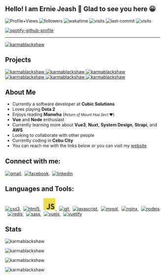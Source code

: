 <h2>Hello! I am Ernie Jeash 👋 Glad to see you here 😀</h2>

<p align="left">
  <img
    src="https://komarev.com/ghpvc/?username=karmablackshaw&label=Profile+Views&color=orange&style=flat"
    alt="Profile+Views"
  />
  <img
    src="https://img.shields.io/github/followers/karmablackshaw?label=Follow"
    alt="followers"
  />
  <img
    src="https://wakatime.com/badge/user/fade7dc5-4fa9-4730-997c-07adf3808d8f.svg?style=flat"
    alt="wakatime"
  />
  <img
    src="https://badges.pufler.dev/repos/karmablackshaw"
    alt="visits"
  />
  <img
    src="https://img.shields.io/github/last-commit/karmablackshaw/KarmaBlackshaw"
    alt="last-commit"
  />
  <img
    src="https://img.shields.io/github/commit-activity/m/karmablackshaw/KarmaBlackshaw?color=yellow&label=Commit%20Activity"
    alt="visits"
  />
</p>



  [![spotify-github-profile](https://spotify-github-profile.vercel.app/api/view?uid=31msfyo3gd5l5nrpjwky7jp7pdg4&cover_image=true&theme=natemoo-re)](https://github.com/kittinan/spotify-github-profile)
  
  ---

<p align="left">
  <a href="https://github.com/ryo-ma/github-profile-trophy">
    <img
      src="https://github-profile-trophy.vercel.app/?username=karmablackshaw&margin-w=5&theme=flat&no-frame=true"
      alt="karmablackshaw"
    />
  </a>
</p>

<p align="left">
  <h2>Projects</h2>

  <a href="https://github.com/karmablackshaw/portfolio">
    <img
      src="https://github-readme-stats.vercel.app/api/pin/?username=karmablackshaw&repo=portfolio&show_owner=true"
      alt="karmablackshaw"
    />
  </a>
  <a href="https://github.com/karmablackshaw/repo=vue-auto-register-base-components">
    <img
      src="https://github-readme-stats.vercel.app/api/pin/?username=karmablackshaw&repo=vue-auto-register-base-components&show_owner=true"
      alt="karmablackshaw"
    />
  </a>
  <a href="https://github.com/karmablackshaw/deped-attendance-generator">
    <img
      src="https://github-readme-stats.vercel.app/api/pin/?username=karmablackshaw&repo=deped-attendance-generator&show_owner=true"
      alt="karmablackshaw"
    />
  </a>
  <a href="https://github.com/karmablackshaw/anade-photography">
    <img
      src="https://github-readme-stats.vercel.app/api/pin/?username=karmablackshaw&repo=anade-photography&show_owner=true"
      alt="karmablackshaw"
    />
  </a>
  <a href="https://github.com/karmablackshaw/2048">
    <img
      src="https://github-readme-stats.vercel.app/api/pin/?username=karmablackshaw&repo=2048&show_owner=true&v=2"
      alt="karmablackshaw"
    />
  </a>
  <a href="https://github.com/karmablackshaw/jeje-generator">
    <img
      src="https://github-readme-stats.vercel.app/api/pin/?username=karmablackshaw&repo=jeje-generator&show_owner=true&v=2"
      alt="karmablackshaw"
    />
  </a>
</p>

<p>
  <h2>About Me</h2>

  - Currently a software developer at **Cubic Solutions**
  - Loves playing **Dota 2**
  - Enjoys reading **Manwha** (<small>_Return of Mount Hua Sect_ ❤</small>)
  - **Vue** and **Node** enthusiast
  - Currently learning more about **Vue3**, **Nuxt**, **System Design**, **Strapi**, and **AWS**
  - Looking to collaborate with other people
  - Currently coding in **Cebu City**
  - You can reach me with the links below or you can visit my <a href="https://jeash.tech" target="_blank">website</a>

</p>



<p>
	<h2 align="left">Connect with me:</h2>
  <a
    href="mailto:irenesejah29@gmail.com"
    target="blank"
  >
    <img
      align="center"
      src="https://cdn.svgporn.com/logos/google-gmail.svg"
      alt="gmail"
      height="40"
      width="40"
    />
  </a>
  &nbsp;
  <a
    href="https://www.facebook.com/KarmaBlackshaw/"
    target="blank"
  >
    <img
      align="center"
      src="https://cdn.svgporn.com/logos/facebook.svg"
      alt="facebook"
      height="40"
      width="40"
    />
  </a>
  &nbsp;
  <a
    href="https://www.linkedin.com/in/ernie-jeash-villahermosa-576187199/"
    target="blank"
  >
    <img
      align="center"
      src="https://cdn.svgporn.com/logos/linkedin-icon.svg"
      alt="linkedin"
      height="40"
      width="40"
    />
  </a>
</p>

<p align="left">
  <h2 align="left">Languages and Tools:</h2>
  
  <a href="https://www.w3schools.com/css/" target="_blank" rel="noreferrer">
    <img
      src="https://cdn.svgporn.com/logos/css-3.svg"
      alt="css3"
      width="40"
      height="40"
    />
  </a>
  &nbsp;
  <a href="https://www.w3.org/html/" target="_blank" rel="noreferrer">
    <img
      src="https://cdn.svgporn.com/logos/html-5.svg"
      alt="html5"
      width="40"
      height="40"
    />
  </a>
  &nbsp;
  <a href="https://developer.mozilla.org/en-US/docs/Web/JavaScript" target="_blank" rel="noreferrer">
    <img
      src="https://raw.githubusercontent.com/devicons/devicon/master/icons/javascript/javascript-original.svg"
      alt="html5"
      width="40"
      height="40"
    />
  </a>
  &nbsp;
  <a href="https://git-scm.com/" target="_blank" rel="noreferrer">
    <img
      src="https://www.vectorlogo.zone/logos/git-scm/git-scm-icon.svg"
      alt="git"
      width="40"
      height="40"
    />
  </a>
  &nbsp;
  <a href="https://www.linux.org/" target="_blank" rel="noreferrer">
    <img
      src="https://cdn.svgporn.com/logos/linux-tux.svg"
      alt="javascript"
      width="40"
      height="40"
    />
  </a>
  &nbsp;
  <a href="https://www.mysql.com/" target="_blank" rel="noreferrer">
    <img
      src="https://cdn.svgporn.com/logos/mysql-icon.svg"
      alt="mysql"
      width="40"
      height="40"
    />
  </a>
  &nbsp;
  <a href="https://www.nginx.com" target="_blank" rel="noreferrer">
    <img
      src="https://cdn.svgporn.com/logos/nginx.svg"
      alt="nginx"
      width="40"
      height="40"
    />
  </a>
  &nbsp;
  <a href="https://nodejs.org" target="_blank" rel="noreferrer">
    <img
      src="https://cdn.svgporn.com/logos/nodejs-icon.svg"
      alt="nodejs"
      width="40"
      height="40"
    />
  </a>
  &nbsp;
  <a href="https://redis.io" target="_blank" rel="noreferrer">
    <img
      src="https://cdn.svgporn.com/logos/redis.svg"
      alt="redis"
      width="40"
      height="40"
    />
  </a>
  &nbsp;
  <a href="https://sass-lang.com" target="_blank" rel="noreferrer">
    <img
      src="https://cdn.svgporn.com/logos/sass.svg"
      alt="sass"
      width="40"
      height="40"
    />
  </a>
  &nbsp;
  <a href="https://vuejs.org/" target="_blank" rel="noreferrer">
    <img
      src="https://cdn.svgporn.com/logos/vue.svg"
      alt="vuejs"
      width="40"
      height="40"
    />
  </a>
  &nbsp;
  <a href="https://vuetifyjs.com/en/" target="_blank" rel="noreferrer">
    <img
      src="https://cdn.svgporn.com/logos/vuetifyjs.svg"
      alt="vuetify"
      width="40"
      height="40"
    />
  </a>
</p>

<p>
	<h2>Stats</h2>

  <img
    src="https://github-readme-stats.vercel.app/api/top-langs?username=karmablackshaw&show_icons=true&locale=en&layout=compact&theme=onedark"
    alt="karmablackshaw"
  />
  
  <img
    src="https://github-readme-stats.vercel.app/api?username=karmablackshaw&show_icons=true&locale=en&theme=onedark"
    alt="karmablackshaw"
  />
  
   <img
    src="https://github-readme-streak-stats.herokuapp.com/?user=karmablackshaw&theme=onedark"
    alt="karmablackshaw"
  />
  
   <img
    src="https://github-readme-stats.vercel.app/api/wakatime?username=karmablackshaw&theme=onedark"
    alt="karmablackshaw"
  />
</p>

  

